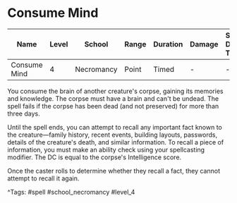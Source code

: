 # Consume Mind

| Name | Level | School | Range | Duration | Damage | Save DC & Type |
|------|-------|--------|-------|----------|--------|----------------|
| Consume Mind | 4 | Necromancy | Point | Timed | - | - |

You consume the brain of another creature's corpse, gaining its memories and knowledge. The corpse must have a brain and can't be undead. The spell fails if the corpse has been dead (and not preserved) for more than three days.

Until the spell ends, you can attempt to recall any important fact known to the creature—family history, recent events, building layouts, passwords, details of the creature's death, and similar information. To recall a piece of information, you must make an ability check using your spellcasting modifier. The DC is equal to the corpse's Intelligence score.

Once the caster rolls to determine whether they recall a fact, they cannot attempt to recall it again.

^Tags: #spell #school_necromancy #level_4